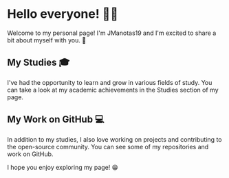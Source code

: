 # Hello everyone! 🤘🏻

Welcome to my personal page! I'm JManotas19 and I'm excited to share a bit about myself with you. 🎉

## My Studies 🎓

I've had the opportunity to learn and grow in various fields of study. You can take a look at my academic achievements in the Studies section of my page.

## My Work on GitHub 💻

In addition to my studies, I also love working on projects and contributing to the open-source community. You can see some of my repositories and work on GitHub.

I hope you enjoy exploring my page! 😁 
